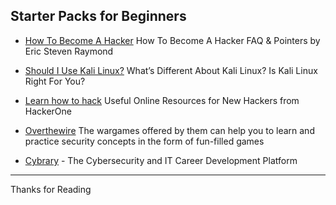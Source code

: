 ## Starter Packs for Beginners

- [How To Become A Hacker](http://www.catb.org/~esr/faqs/hacker-howto.html) How To Become A Hacker FAQ & Pointers by Eric Steven Raymond

- [Should I Use Kali Linux?](https://www.kali.org/docs/introduction/should-i-use-kali-linux/) What’s Different About Kali Linux? Is Kali Linux Right For You? 

- [Learn how to hack](https://www.hackerone.com/blog/resources-for-new-hackers) Useful Online Resources for New Hackers from HackerOne

- [Overthewire](https://overthewire.org/) The wargames offered by them can help you to learn and practice security concepts in the form of fun-filled games

- [Cybrary](https://www.cybrary.it/) - The Cybersecurity and IT Career Development Platform


---------
Thanks for Reading
